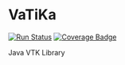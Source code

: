 # VaTiKa

[![Run Status](https://api.shippable.com/projects/5b0d58250c51f707006b1449/badge?branch=master)](https://app.shippable.com/github/heySourabh/VaTiKa)
[![Coverage Badge](https://api.shippable.com/projects/5b0d58250c51f707006b1449/coverageBadge?branch=master)](https://app.shippable.com/github/heySourabh/VaTiKa)

Java VTK Library


